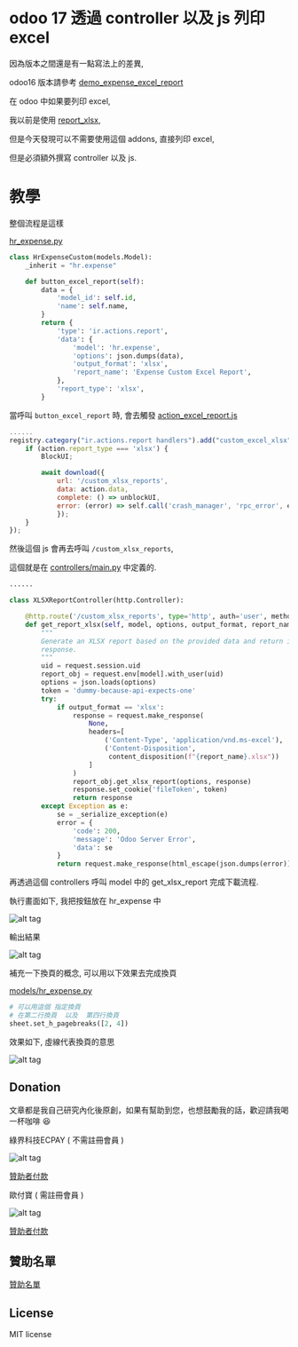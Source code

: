 # odoo 17 透過 controller 以及 js 列印 excel

因為版本之間還是有一點寫法上的差異,

odoo16 版本請參考 [demo_expense_excel_report](https://github.com/twtrubiks/odoo-demo-addons-tutorial/blob/16.0/demo_expense_excel_report)

在 odoo 中如果要列印 excel,

我以前是使用 [report_xlsx](https://github.com/OCA/reporting-engine/tree/17.0/report_xlsx),

但是今天發現可以不需要使用這個 addons, 直接列印 excel,

但是必須額外撰寫 controller 以及 js.

# 教學

整個流程是這樣

[hr_expense.py](models/hr_expense.py)

```python
class HrExpenseCustom(models.Model):
    _inherit = "hr.expense"

    def button_excel_report(self):
        data = {
            'model_id': self.id,
            'name': self.name,
        }
        return {
            'type': 'ir.actions.report',
            'data': {
                'model': 'hr.expense',
                'options': json.dumps(data),
                'output_format': 'xlsx',
                'report_name': 'Expense Custom Excel Report',
            },
            'report_type': 'xlsx',
        }
```

當呼叫 `button_excel_report` 時, 會去觸發 [action_excel_report.js](static/src/js/action_excel_report.js)

```js
......
registry.category("ir.actions.report handlers").add("custom_excel_xlsx", async function (action) {
    if (action.report_type === 'xlsx') {
        BlockUI;

        await download({
            url: '/custom_xlsx_reports',
            data: action.data,
            complete: () => unblockUI,
            error: (error) => self.call('crash_manager', 'rpc_error', error),
            });
    }
});
```

然後這個 js 會再去呼叫 `/custom_xlsx_reports`,

這個就是在 [controllers/main.py](controllers/main.py) 中定義的.

```python
......

class XLSXReportController(http.Controller):

    @http.route('/custom_xlsx_reports', type='http', auth='user', methods=['POST'], csrf=False)
    def get_report_xlsx(self, model, options, output_format, report_name, **kw):
        """
        Generate an XLSX report based on the provided data and return it as a
        response.
        """
        uid = request.session.uid
        report_obj = request.env[model].with_user(uid)
        options = json.loads(options)
        token = 'dummy-because-api-expects-one'
        try:
            if output_format == 'xlsx':
                response = request.make_response(
                    None,
                    headers=[
                        ('Content-Type', 'application/vnd.ms-excel'),
                        ('Content-Disposition',
                         content_disposition(f"{report_name}.xlsx"))
                    ]
                )
                report_obj.get_xlsx_report(options, response)
                response.set_cookie('fileToken', token)
                return response
        except Exception as e:
            se = _serialize_exception(e)
            error = {
                'code': 200,
                'message': 'Odoo Server Error',
                'data': se
            }
            return request.make_response(html_escape(json.dumps(error)))
```

再透過這個 controllers 呼叫 model 中的 get_xlsx_report 完成下載流程.

執行畫面如下, 我把按鈕放在 hr_expense 中

![alt tag](https://i.imgur.com/AkLu0T4.png)

輸出結果

![alt tag](https://i.imgur.com/BhvlBwS.png)


補充一下換頁的概念, 可以用以下效果去完成換頁

[models/hr_expense.py](https://github.com/twtrubiks/odoo-demo-addons-tutorial/blob/17.0/demo_expense_excel_report/models/hr_expense.py)

```python
# 可以用這個 指定換頁
# 在第二行換頁  以及  第四行換頁
sheet.set_h_pagebreaks([2, 4])
```

效果如下, 虛線代表換頁的意思

![alt tag](https://i.imgur.com/IMZWWWz.png)

## Donation

文章都是我自己研究內化後原創，如果有幫助到您，也想鼓勵我的話，歡迎請我喝一杯咖啡 :laughing:

綠界科技ECPAY ( 不需註冊會員 )

![alt tag](https://payment.ecpay.com.tw/Upload/QRCode/201906/QRCode_672351b8-5ab3-42dd-9c7c-c24c3e6a10a0.png)

[贊助者付款](http://bit.ly/2F7Jrha)

歐付寶 ( 需註冊會員 )

![alt tag](https://i.imgur.com/LRct9xa.png)

[贊助者付款](https://payment.opay.tw/Broadcaster/Donate/9E47FDEF85ABE383A0F5FC6A218606F8)

## 贊助名單

[贊助名單](https://github.com/twtrubiks/Thank-you-for-donate)

## License

MIT license
